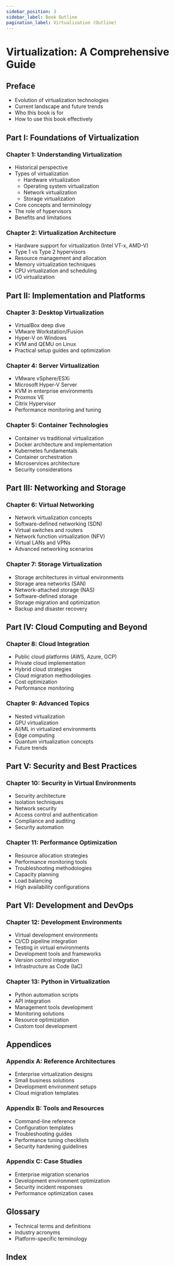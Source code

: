 ```yaml
---
sidebar_position: 3
sidebar_label: Book Outline
pagination_label: Virtualization (Outline)
---
```


# Virtualization: A Comprehensive Guide

## Preface
- Evolution of virtualization technologies
- Current landscape and future trends
- Who this book is for
- How to use this book effectively

## Part I: Foundations of Virtualization

### Chapter 1: Understanding Virtualization
- Historical perspective
- Types of virtualization
  - Hardware virtualization
  - Operating system virtualization
  - Network virtualization
  - Storage virtualization
- Core concepts and terminology
- The role of hypervisors
- Benefits and limitations

### Chapter 2: Virtualization Architecture
- Hardware support for virtualization (Intel VT-x, AMD-V)
- Type 1 vs Type 2 hypervisors
- Resource management and allocation
- Memory virtualization techniques
- CPU virtualization and scheduling
- I/O virtualization

## Part II: Implementation and Platforms

### Chapter 3: Desktop Virtualization
- VirtualBox deep dive
- VMware Workstation/Fusion
- Hyper-V on Windows
- KVM and QEMU on Linux
- Practical setup guides and optimization

### Chapter 4: Server Virtualization
- VMware vSphere/ESXi
- Microsoft Hyper-V Server
- KVM in enterprise environments
- Proxmox VE
- Citrix Hypervisor
- Performance monitoring and tuning

### Chapter 5: Container Technologies
- Container vs traditional virtualization
- Docker architecture and implementation
- Kubernetes fundamentals
- Container orchestration
- Microservices architecture
- Security considerations

## Part III: Networking and Storage

### Chapter 6: Virtual Networking
- Network virtualization concepts
- Software-defined networking (SDN)
- Virtual switches and routers
- Network function virtualization (NFV)
- Virtual LANs and VPNs
- Advanced networking scenarios

### Chapter 7: Storage Virtualization
- Storage architectures in virtual environments
- Storage area networks (SAN)
- Network-attached storage (NAS)
- Software-defined storage
- Storage migration and optimization
- Backup and disaster recovery

## Part IV: Cloud Computing and Beyond

### Chapter 8: Cloud Integration
- Public cloud platforms (AWS, Azure, GCP)
- Private cloud implementation
- Hybrid cloud strategies
- Cloud migration methodologies
- Cost optimization
- Performance monitoring

### Chapter 9: Advanced Topics
- Nested virtualization
- GPU virtualization
- AI/ML in virtualized environments
- Edge computing
- Quantum virtualization concepts
- Future trends

## Part V: Security and Best Practices

### Chapter 10: Security in Virtual Environments
- Security architecture
- Isolation techniques
- Network security
- Access control and authentication
- Compliance and auditing
- Security automation

### Chapter 11: Performance Optimization
- Resource allocation strategies
- Performance monitoring tools
- Troubleshooting methodologies
- Capacity planning
- Load balancing
- High availability configurations

## Part VI: Development and DevOps

### Chapter 12: Development Environments
- Virtual development environments
- CI/CD pipeline integration
- Testing in virtual environments
- Development tools and frameworks
- Version control integration
- Infrastructure as Code (IaC)

### Chapter 13: Python in Virtualization
- Python automation scripts
- API integration
- Management tools development
- Monitoring solutions
- Resource optimization
- Custom tool development

## Appendices

### Appendix A: Reference Architectures
- Enterprise virtualization designs
- Small business solutions
- Development environment setups
- Cloud migration templates

### Appendix B: Tools and Resources
- Command-line reference
- Configuration templates
- Troubleshooting guides
- Performance tuning checklists
- Security hardening guidelines

### Appendix C: Case Studies
- Enterprise migration scenarios
- Development environment optimization
- Security incident responses
- Performance optimization cases

## Glossary
- Technical terms and definitions
- Industry acronyms
- Platform-specific terminology

## Index
